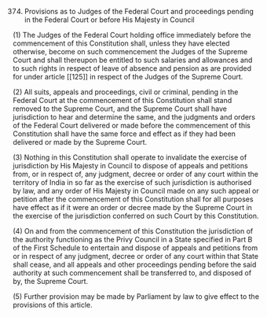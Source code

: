 374. Provisions as to Judges of the Federal Court and proceedings pending in the Federal Court or before His Majesty in Council

(1) The Judges of the Federal Court holding office immediately before the commencement of this Constitution shall, unless they have elected otherwise, become on such commencement the Judges of the Supreme Court and shall thereupon be entitled to such salaries and allowances and to such rights in respect of leave of absence and pension as are provided for under article [[125]]  in respect of the Judges of the Supreme Court.

(2) All suits, appeals and proceedings, civil or criminal, pending in the Federal Court at the commencement of this Constitution shall stand removed to the Supreme Court, and the Supreme Court shall have jurisdiction to hear and determine the same, and the judgments and orders of the Federal Court delivered or made before the commencement of this Constitution shall have the same force and effect as if they had been delivered or made by the Supreme Court.

(3) Nothing in this Constitution shall operate to invalidate the exercise of jurisdiction by His Majesty in Council to dispose of appeals and petitions from, or in respect of, any judgment, decree or order of any court within the territory of India in so far as the exercise of such jurisdiction is authorised by law, and any order of His Majesty in Council made on any such appeal or petition after the commencement of this Constitution shall for all purposes have effect as if it were an order or decree made by the Supreme Court in the exercise of the jurisdiction conferred on such Court by this Constitution.

(4) On and from the commencement of this Constitution the jurisdiction of the authority functioning as the Privy Council in a State specified in Part B of the First Schedule to entertain and dispose of appeals and petitions from or in respect of any judgment, decree or order of any court within that State shall cease, and all appeals and other proceedings pending before the said authority at such commencement shall be transferred to, and disposed of by, the Supreme Court.

(5) Further provision may be made by Parliament by law to give effect to the provisions of this article.

